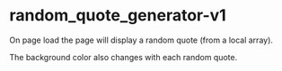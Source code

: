 # random_quote_generator-v1

On page load the page will display a random quote (from a local array).

The background color also changes with each random quote.

